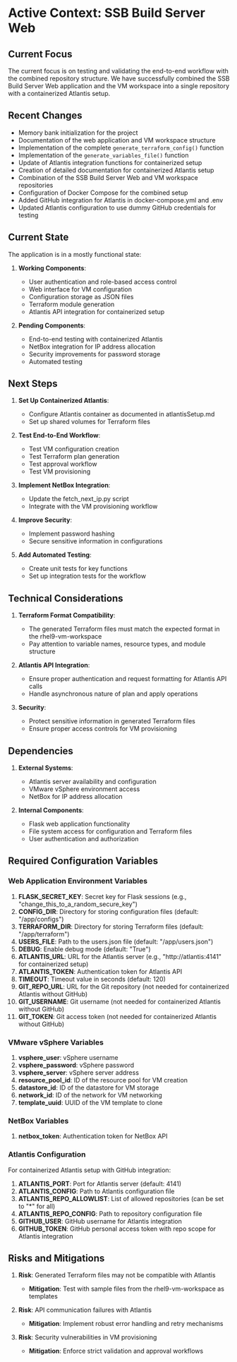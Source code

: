 # Active Context: SSB Build Server Web

## Current Focus

The current focus is on testing and validating the end-to-end workflow with the combined repository structure. We have successfully combined the SSB Build Server Web application and the VM workspace into a single repository with a containerized Atlantis setup.

## Recent Changes

- Memory bank initialization for the project
- Documentation of the web application and VM workspace structure
- Implementation of the complete `generate_terraform_config()` function
- Implementation of the `generate_variables_file()` function
- Update of Atlantis integration functions for containerized setup
- Creation of detailed documentation for containerized Atlantis setup
- Combination of the SSB Build Server Web and VM workspace repositories
- Configuration of Docker Compose for the combined setup
- Added GitHub integration for Atlantis in docker-compose.yml and .env
- Updated Atlantis configuration to use dummy GitHub credentials for testing

## Current State

The application is in a mostly functional state:

1. **Working Components**:
   - User authentication and role-based access control
   - Web interface for VM configuration
   - Configuration storage as JSON files
   - Terraform module generation
   - Atlantis API integration for containerized setup

2. **Pending Components**:
   - End-to-end testing with containerized Atlantis
   - NetBox integration for IP address allocation
   - Security improvements for password storage
   - Automated testing

## Next Steps

1. **Set Up Containerized Atlantis**:
   - Configure Atlantis container as documented in atlantisSetup.md
   - Set up shared volumes for Terraform files

2. **Test End-to-End Workflow**:
   - Test VM configuration creation
   - Test Terraform plan generation
   - Test approval workflow
   - Test VM provisioning

3. **Implement NetBox Integration**:
   - Update the fetch_next_ip.py script
   - Integrate with the VM provisioning workflow

4. **Improve Security**:
   - Implement password hashing
   - Secure sensitive information in configurations

5. **Add Automated Testing**:
   - Create unit tests for key functions
   - Set up integration tests for the workflow

## Technical Considerations

1. **Terraform Format Compatibility**:
   - The generated Terraform files must match the expected format in the rhel9-vm-workspace
   - Pay attention to variable names, resource types, and module structure

2. **Atlantis API Integration**:
   - Ensure proper authentication and request formatting for Atlantis API calls
   - Handle asynchronous nature of plan and apply operations

3. **Security**:
   - Protect sensitive information in generated Terraform files
   - Ensure proper access controls for VM provisioning

## Dependencies

1. **External Systems**:
   - Atlantis server availability and configuration
   - VMware vSphere environment access
   - NetBox for IP address allocation

2. **Internal Components**:
   - Flask web application functionality
   - File system access for configuration and Terraform files
   - User authentication and authorization

## Required Configuration Variables

### Web Application Environment Variables
1. **FLASK_SECRET_KEY**: Secret key for Flask sessions (e.g., "change_this_to_a_random_secure_key")
2. **CONFIG_DIR**: Directory for storing configuration files (default: "/app/configs")
3. **TERRAFORM_DIR**: Directory for storing Terraform files (default: "/app/terraform")
4. **USERS_FILE**: Path to the users.json file (default: "/app/users.json")
5. **DEBUG**: Enable debug mode (default: "True")
6. **ATLANTIS_URL**: URL for the Atlantis server (e.g., "http://atlantis:4141" for containerized setup)
7. **ATLANTIS_TOKEN**: Authentication token for Atlantis API
8. **TIMEOUT**: Timeout value in seconds (default: 120)
9. **GIT_REPO_URL**: URL for the Git repository (not needed for containerized Atlantis without GitHub)
10. **GIT_USERNAME**: Git username (not needed for containerized Atlantis without GitHub)
11. **GIT_TOKEN**: Git access token (not needed for containerized Atlantis without GitHub)

### VMware vSphere Variables
1. **vsphere_user**: vSphere username
2. **vsphere_password**: vSphere password
3. **vsphere_server**: vSphere server address
4. **resource_pool_id**: ID of the resource pool for VM creation
5. **datastore_id**: ID of the datastore for VM storage
6. **network_id**: ID of the network for VM networking
7. **template_uuid**: UUID of the VM template to clone

### NetBox Variables
1. **netbox_token**: Authentication token for NetBox API

### Atlantis Configuration
For containerized Atlantis setup with GitHub integration:
1. **ATLANTIS_PORT**: Port for Atlantis server (default: 4141)
2. **ATLANTIS_CONFIG**: Path to Atlantis configuration file
3. **ATLANTIS_REPO_ALLOWLIST**: List of allowed repositories (can be set to "*" for all)
4. **ATLANTIS_REPO_CONFIG**: Path to repository configuration file
5. **GITHUB_USER**: GitHub username for Atlantis integration
6. **GITHUB_TOKEN**: GitHub personal access token with repo scope for Atlantis integration

## Risks and Mitigations

1. **Risk**: Generated Terraform files may not be compatible with Atlantis
   - **Mitigation**: Test with sample files from the rhel9-vm-workspace as templates

2. **Risk**: API communication failures with Atlantis
   - **Mitigation**: Implement robust error handling and retry mechanisms

3. **Risk**: Security vulnerabilities in VM provisioning
   - **Mitigation**: Enforce strict validation and approval workflows

